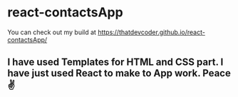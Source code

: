 # react-contactsApp
You can check out my build at
https://thatdevcoder.github.io/react-contactsApp/


## I have used Templates for HTML and CSS part. I have just used React to make to App work. Peace ✌️
